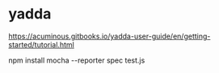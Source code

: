 # yadda
https://acuminous.gitbooks.io/yadda-user-guide/en/getting-started/tutorial.html

npm install
mocha --reporter spec test.js